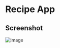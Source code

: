 # Recipe App

## Screenshot
![image](https://user-images.githubusercontent.com/8282374/94892909-93c0d280-04a3-11eb-9d1e-dbc31a23f5e2.png)
